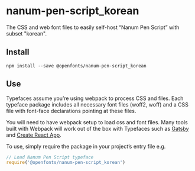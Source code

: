 
# nanum-pen-script_korean

The CSS and web font files to easily self-host “Nanum Pen Script” with subset "korean".

## Install

`npm install --save @openfonts/nanum-pen-script_korean`

## Use

Typefaces assume you’re using webpack to process CSS and files. Each typeface
package includes all necessary font files (woff2, woff) and a CSS file with
font-face declarations pointing at these files.

You will need to have webpack setup to load css and font files. Many tools built
with Webpack will work out of the box with Typefaces such as [Gatsby](https://github.com/gatsbyjs/gatsby)
and [Create React App](https://github.com/facebookincubator/create-react-app).

To use, simply require the package in your project’s entry file e.g.

```javascript
// Load Nanum Pen Script typeface
require('@openfonts/nanum-pen-script_korean')
```
